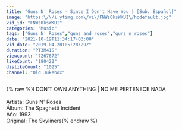 ```yaml
---
title: "Guns N' Roses - Since I Don't Have You | [Sub. Español]"
image: "https:\/\/i.ytimg.com\/vi\/FNWs0ksWKUI\/hqdefault.jpg"
vid_id: "FNWs0ksWKUI"
categories: "Music"
tags: ["Guns N' Roses","guns and roses","guns n roses"]
date: "2021-10-19T11:34:17+03:00"
vid_date: "2019-04-20T05:28:29Z"
duration: "PT3M41S"
viewcount: "7267672"
likeCount: "180422"
dislikeCount: "1025"
channel: "Old Jukebox"
---
```

{% raw %}I DON'T OWN ANYTHING | NO ME PERTENECE NADA <br /><br />Artista: Guns N' Roses<br />Álbum: The Spaghetti Incident<br />Año: 1993  <br />Original: The Skyliners{% endraw %}
